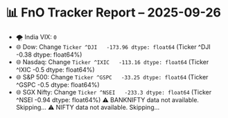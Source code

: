# 📊 FnO Tracker Report – 2025-09-26
- 🌪️ India VIX: `0`
- 🌐 Dow: Change `Ticker
^DJI   -173.96
dtype: float64` (Ticker
^DJI   -0.38
dtype: float64%)
- 🌐 Nasdaq: Change `Ticker
^IXIC   -113.16
dtype: float64` (Ticker
^IXIC   -0.5
dtype: float64%)
- 🌐 S&P 500: Change `Ticker
^GSPC   -33.25
dtype: float64` (Ticker
^GSPC   -0.5
dtype: float64%)
- 🌐 SGX Nifty: Change `Ticker
^NSEI   -233.3
dtype: float64` (Ticker
^NSEI   -0.94
dtype: float64%)
⚠️ BANKNIFTY data not available. Skipping...
⚠️ NIFTY data not available. Skipping...